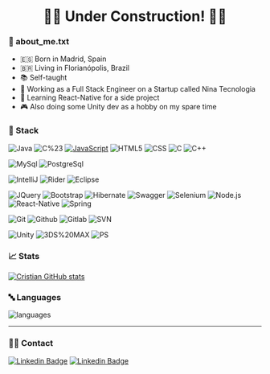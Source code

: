 
<h1 align="center"> 
	👷‍♂️ Under Construction! 👷‍♀️
</h1>

### 📝 about_me.txt

- 🇪🇸 Born in Madrid, Spain
- 🇧🇷 Living in Florianópolis, Brazil
- 📚 Self-taught
- 🔭 Working as a Full Stack Engineer on a Startup called Nina Tecnologia
- 🌱 Learning React-Native for a side project
- 🎮 Also doing some Unity dev as a hobby on my spare time

### 🔋 Stack

![Java](https://img.shields.io/badge/-Java-373737?&logo=Java&logoColor=B62829)
![C%23](https://img.shields.io/badge/-C%23-373737?&logo=C%20sharp&logoColor=68217A)
[![JavaScript](https://img.shields.io/badge/-JavaScript-373737?&logo=JavaScript&logoColor=ddc508)](https://github.com/AlvaroIsrael?tab=repositories&q=&type=&language=javascript)
![HTML5](https://img.shields.io/badge/-HTML5-373737?&logo=html5)
![CSS](https://img.shields.io/badge/-CSS-373737?&logo=css3&logoColor=1572B6)
![C](https://img.shields.io/badge/-C-373737?&logo=c)
![C++](https://img.shields.io/badge/-C%2B%2B-373737?&logo=c%2B%2B)


![MySql](https://img.shields.io/badge/-MySql-373737?&logo=MySQL)
![PostgreSql](https://img.shields.io/badge/-PostgreSql-373737?&logo=postgresql)

![IntelliJ](https://img.shields.io/badge/-IntellJ-373737?&logo=IntelliJ%20IDEA)
![Rider](https://img.shields.io/badge/-Rider-373737?&logo=Rider)
![Eclipse](https://img.shields.io/badge/-Eclipse-373737?&logo=eclipseide&logoColor=2C2255)

![JQuery](https://img.shields.io/badge/-JQuery-373737?&logo=jquery)
![Bootstrap](https://img.shields.io/badge/-Bootstrap-373737?&logo=bootstrap)
![Hibernate](https://img.shields.io/badge/-Hibernate-373737?&logo=hibernate)
![Swagger](https://img.shields.io/badge/-Swagger-373737?&logo=swagger)
![Selenium](https://img.shields.io/badge/-Selenium-373737?&logo=selenium)
![Node.js](https://img.shields.io/badge/-Node-373737?&logo=node.js)
![React-Native](https://img.shields.io/badge/-React%20Native-373737?&logo=React)
![Spring](https://img.shields.io/badge/-Spring-373737?&logo=spring)


![Git](https://img.shields.io/badge/-Git-373737?&logo=git)
![Github](https://img.shields.io/badge/-Github-373737?&logo=github)
![Gitlab](https://img.shields.io/badge/-Gitlab-373737?&logo=gitlab)
![SVN](https://img.shields.io/badge/-SVN-373737?&logo=subversion)

![Unity](https://img.shields.io/badge/-Unity-373737?&logo=unity)
![3DS%20MAX](https://img.shields.io/badge/-3DS%20Max-373737?&logo=autodesk)
![PS](https://img.shields.io/badge/-PS-373737?&logo=adobe%20photoshop)

### 📈 Stats 
 
[![Cristian GitHub stats](https://github-readme-stats.vercel.app/api?username=cristiancll&theme=vision-friendly-dark&show_icons=true&custom_title=Cristian%20Github%20Stats&include_all_commits=true)](https://github.com/cristiancll/github-readme-stats)

### 🔤 Languages 
![languages](https://github-readme-stats.vercel.app/api/top-langs/?username=cristiancll&layout=compact&theme=vision-friendly-dark)


<hr>

### 👨‍💻 Contact
[![Linkedin Badge](https://img.shields.io/badge/-LinkedIn-blue?style=flat-square&logo=Linkedin&logoColor=white&link=https://www.linkedin.com/in/cristiancl/)](https://www.linkedin.com/in/cristiancl/)
[![Linkedin Badge](https://img.shields.io/badge/-Twitter-blue?style=flat-square&logo=Twitter&logoColor=white&link=https://twitter.com/cristiancll)](https://twitter.com/cristiancll)
